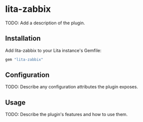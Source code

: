 # lita-zabbix

TODO: Add a description of the plugin.

## Installation

Add lita-zabbix to your Lita instance's Gemfile:

``` ruby
gem "lita-zabbix"
```

## Configuration

TODO: Describe any configuration attributes the plugin exposes.

## Usage

TODO: Describe the plugin's features and how to use them.
